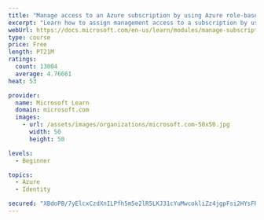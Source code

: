 ```yaml
---
title: "Manage access to an Azure subscription by using Azure role-based access control (RBAC)"
excerpt: "Learn how to assign management access to a subscription by using Azure role-based access control."
webUrl: https://docs.microsoft.com/en-us/learn/modules/manage-subscription-access-azure-rbac/
type: course
price: Free
length: PT21M
ratings:
  count: 13004
  average: 4.76661
heat: 53

provider:
  name: Microsoft Learn
  domain: microsoft.com
  images:
    - url: /assets/images/organizations/microsoft.com-50x50.jpg
      width: 50
      height: 50

levels:
  - Beginner

topics:
  - Azure
  - Identity

secured: "XBdoPB/7yElcxCzdXnILPfh5m5e2lR5LKJ31cYuMwcokliZz4jgpFsi2HYsFRSsRiA/89vLOdT54cCoh05NeWU1DmCFXLV04Vpc4ahvRxoPb/Lgmi7XPUPGdMgU7FlEan4DM3PWYLddRZY4YD7PYmrbsFlfEb6qsLn34yN7sPm7WohQTfaJ83vsNRbV3Qw0wFtvNdu57QWcoVzt8ZpsyD/bIzy/FmCLLdV5EBspiR7/QcuMqdcfrVi1oi4eDcAFJVx9voDjlL8Z4LnRj54dZV8f3rPlb6qbm8uoKXAB27fiVPhHq0LqhmyZk+JmFC05mD4PrTuIjDMlC8MyKG1/GZpmch7MztcR6Amg6iARSxepbZ1f/2yr2evUJkPwPE8nSSHdypJEsN6FTVivrCispllH6FXfLSsDLlK/xBXJi5jtk5jXdC1a76j5+yjnua/TZ;Hyc3VOcBkFIY79Xu7eGP+A=="
---
```


